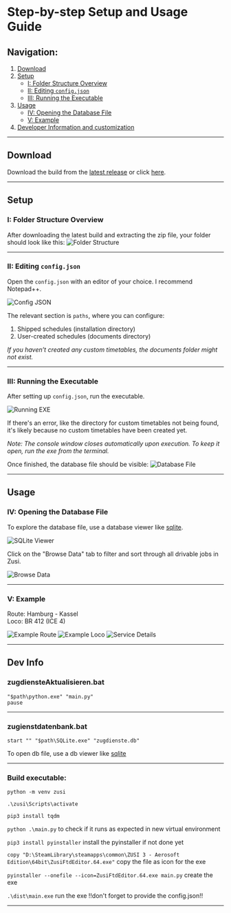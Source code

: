 
# Step-by-step Setup and Usage Guide

## Navigation:
1. [Download](#download)
2. [Setup](#setup)
   - [I: Folder Structure Overview](#i-folder-structure-overview)
   - [II: Editing `config.json`](#ii-editing-configjson)
   - [III: Running the Executable](#iii-running-the-executable)
3. [Usage](#usage)
   - [IV: Opening the Database File](#iv-opening-the-database-file)
   - [V: Example](#v-example)
4. [Developer Information and customization](#dev-info)

---

## Download

Download the build from the [latest release](/releases/latest) or click [here](/releases/latest/download/release.zip).

---

## Setup

### I: Folder Structure Overview
After downloading the latest build and extracting the zip file, your folder should look like this:
![Folder Structure](https://i.imgur.com/agk5WrX.png)

---

### II: Editing `config.json`
Open the `config.json` with an editor of your choice. I recommend Notepad++.

![Config JSON](https://i.imgur.com/UbfBd35.png)

The relevant section is `paths`, where you can configure:
1. Shipped schedules (installation directory)
2. User-created schedules (documents directory)

_If you haven’t created any custom timetables, the documents folder might not exist._

---

### III: Running the Executable
After setting up `config.json`, run the executable.

![Running EXE](https://i.imgur.com/hNbEts5.png)

If there's an error, like the directory for custom timetables not being found, it's likely because no custom timetables have been created yet.

_Note: The console window closes automatically upon execution. To keep it open, run the exe from the terminal._

Once finished, the database file should be visible:
![Database File](https://i.imgur.com/QbnYmn1.png)

---

## Usage

### IV: Opening the Database File
To explore the database file, use a database viewer like [sqlite](https://sqlitebrowser.org/dl/).

![SQLite Viewer](https://i.imgur.com/yXwCSo8.png)

Click on the "Browse Data" tab to filter and sort through all drivable jobs in Zusi.

![Browse Data](https://i.imgur.com/RN1d3Kv.png)

---

### V: Example

Route: Hamburg - Kassel  
Loco: BR 412 (ICE 4)

![Example Route](https://i.imgur.com/ph5xlK6.png)
![Example Loco](https://i.imgur.com/RXm0UjN.png)
![Service Details](https://i.imgur.com/kXYdglS.png)

---

## Dev Info

### zugdiensteAktualisieren.bat

```
"$path\python.exe" "main.py"
pause

```
---
### zugienstdatenbank.bat

```
start "" "$path\SQLite.exe" "zugdienste.db"
```

To open db file, use a db viewer like [sqlite](https://sqlitebrowser.org/dl/)

---

### Build executable:

`python -m venv zusi`

`.\zusi\Scripts\activate`

`pip3 install tqdm`

`python .\main.py` to check if it runs as expected in new virtual environment

`pip3 install pyinstaller` install the pyinstaller if not done yet

`copy "D:\SteamLibrary\steamapps\common\ZUSI 3 - Aerosoft Edition\64bit\ZusiFtdEditor.64.exe"` copy the file as icon for the exe

`pyinstaller --onefile --icon=ZusiFtdEditor.64.exe main.py` create the exe

`.\dist\main.exe` run the exe !!don't forget to provide the config.json!!

---
